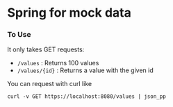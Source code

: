 # Spring for mock data

### To Use

It only takes GET requests:

- `/values` : Returns 100 values
- `/values/{id}` : Returns a value with the given id

You can request with curl like

    curl -v GET https://localhost:8080/values | json_pp




